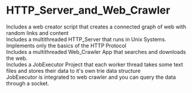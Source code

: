 # HTTP_Server_and_Web_Crawler

Includes a web creator script that creates a connected graph of web with random links and content<br>
Includes a multithreaded HTTP_Server that runs in Unix Systems. Implements only the basics of the HTTP Protocol<br>
Includes a multithreaded Web_Crawler App that searches and downloads the web.<br>
Includes a JobExecutor Project that each worker thread takes some text files and stores their data to it's own trie data structure<br>
JobExecutor is integrated to web crawler and you can query the data through a socket.<br>
